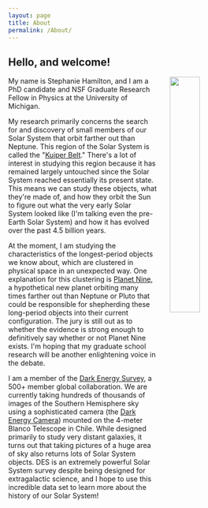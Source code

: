 ```yaml
---
layout: page
title: About
permalink: /About/
---
```


## Hello, and welcome!

<img src="{{ '/img/meCTIO.jpg' | prepend: site.baseurl }}" alt="" style="width:
35%; float: right; margin-left: 5%">


My name is Stephanie Hamilton, and I am a PhD candidate and NSF
Graduate Research Fellow in Physics at the University of Michigan.


My research primarily concerns the search for and discovery of small members of
our Solar System that orbit farther out than Neptune. This region of the Solar
System is called the "[Kuiper Belt]." There's a lot of interest in studying this
region because it has remained largely untouched since the Solar System reached
essentially its present state. This means we can study these objects, what
they're made of, and how they orbit the Sun to figure out what the very early Solar
System looked like (I'm talking even the pre-Earth Solar System) and how it has
evolved over the past 4.5 billion years.

At the moment, I am
studying the characteristics of the longest-period objects we know about, which
are clustered in physical space in an unexpected way. One explanation for this
clustering is [Planet Nine](http://www.findplanetnine.com), a hypothetical new planet
orbiting many times farther out than Neptune or Pluto that could be responsible for
shepherding these long-period objects into their current configuration. The jury
is still out as to whether the evidence is strong enough to definitively say
whether or not Planet Nine exists. I'm hoping that my graduate school research
will be another enlightening voice in the debate.


I am a member of the [Dark Energy Survey], a 500+
member global collaboration. We are currently taking hundreds of thousands of
images of the Southern Hemisphere sky using a sophisticated camera (the [Dark
Energy Camera]) mounted on the 4-meter Blanco Telescope in Chile. While designed
primarily to study very distant galaxies, it turns out that taking pictures of
a huge area of sky also returns lots of Solar System objects. DES is an
extremely powerful Solar System survey despite being designed for extragalactic
science, and I hope to use this incredible data set to learn more about the
history of our Solar System!


[Kuiper Belt]: https://en.wikipedia.org/wiki/Kuiper_belt
[Dark Energy Survey]: http://www.darkenergysurvey.org
[Dark Energy Camera]: https://www.darkenergysurvey.org/the-des-project/instrument/the-camera/
